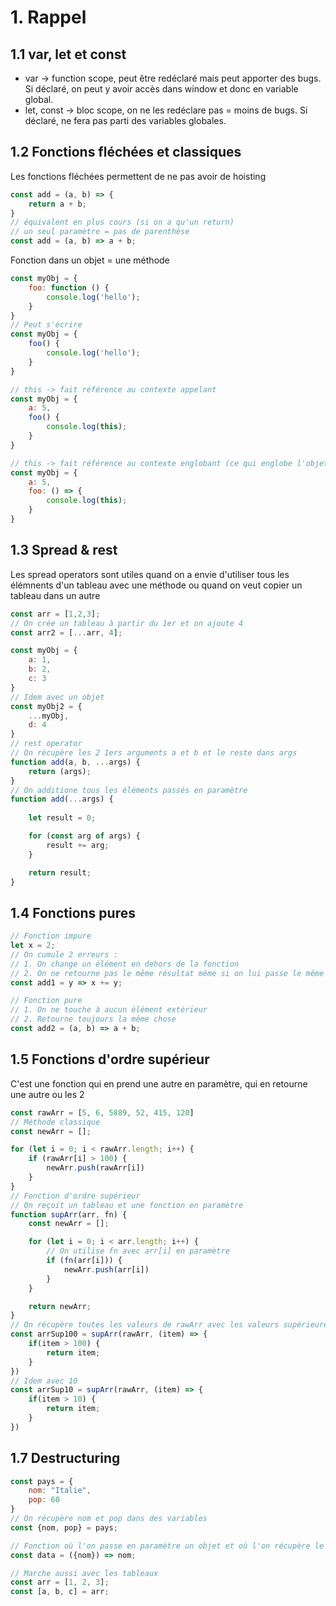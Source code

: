 # 1. Rappel
## 1.1 var, let et const

- var -> function scope, peut être redéclaré mais peut apporter des bugs. Si déclaré, on peut y avoir accès dans window et donc en variable global.
- let, const -> bloc scope, on ne les redéclare pas = moins de bugs. Si déclaré, ne fera pas parti des variables globales.

## 1.2 Fonctions fléchées et classiques

Les fonctions fléchées permettent de ne pas avoir de hoisting
```js
const add = (a, b) => {
    return a + b;
}
// équivalent en plus cours (si on a qu'un return)
// un seul paramètre = pas de parenthèse
const add = (a, b) => a + b;
```
Fonction dans un objet = une méthode
```js
const myObj = {
    foo: function () {
        console.log('hello');
    }
}
// Peut s'écrire
const myObj = {
    foo() {
        console.log('hello');
    }
}
```

```js
// this -> fait référence au contexte appelant
const myObj = {
    a: 5,
    foo() {
        console.log(this);
    }
}
```
```js
// this -> fait référence au contexte englobant (ce qui englobe l'objet qui appelle)
const myObj = {
    a: 5,
    foo: () => {
        console.log(this);
    }
}
```

## 1.3 Spread & rest

Les spread operators sont utiles quand on a envie d'utiliser tous les élémnents d'un tableau avec une méthode ou quand on veut copier un tableau dans un autre
```js
const arr = [1,2,3];
// On crée un tableau à partir du 1er et on ajoute 4
const arr2 = [...arr, 4];

const myObj = {
    a: 1,
    b: 2,
    c: 3
}
// Idem avec un objet
const myObj2 = {
    ...myObj,
    d: 4
}
// rest operator
// On récupère les 2 1ers arguments a et b et le reste dans args
function add(a, b, ...args) {
    return (args);
}
// On additione tous les éléments passés en paramètre
function add(...args) {
    
    let result = 0;

    for (const arg of args) {
        result += arg;
    }

    return result;
}
```

## 1.4 Fonctions pures
```js
// Fonction impure
let x = 2;
// On cumule 2 erreurs :
// 1. On change un élément en dehors de la fonction
// 2. On ne retourne pas le même résultat même si on lui passe le même argument
const add1 = y => x += y;

// Fonction pure
// 1. On ne touche à aucun élément extérieur
// 2. Retourne toujours la même chose
const add2 = (a, b) => a + b;
```

## 1.5 Fonctions d'ordre supérieur

C'est une fonction qui en prend une autre en paramètre, qui en retourne une autre ou les 2
```js
const rawArr = [5, 6, 5889, 52, 415, 120]
// Méthode classique
const newArr = [];

for (let i = 0; i < rawArr.length; i++) {
    if (rawArr[i] > 100) {
        newArr.push(rawArr[i])
    }
}
// Fonction d'ordre supérieur
// On reçoit un tableau et une fonction en paramètre
function supArr(arr, fn) {
    const newArr = [];

    for (let i = 0; i < arr.length; i++) {
        // On utilise fn avec arr[i] en paramètre
        if (fn(arr[i])) {
            newArr.push(arr[i])
        }
    }

    return newArr;
}
// On récupère toutes les valeurs de rawArr avec les valeurs supérieures à 100 en passant une fonction fléchée qui permet de le faire
const arrSup100 = supArr(rawArr, (item) => {
    if(item > 100) {
        return item;
    }
})
// Idem avec 10
const arrSup10 = supArr(rawArr, (item) => {
    if(item > 10) {
        return item;
    }
})
```

## 1.7 Destructuring
```js
const pays = {
    nom: "Italie",
    pop: 60
}
// On récupère nom et pop dans des variables
const {nom, pop} = pays;

// Fonction où l'on passe en paramètre un objet et où l'on récupère le paramètre nommé en entrée
const data = ({nom}) => nom;

// Marche aussi avec les tableaux
const arr = [1, 2, 3];
const [a, b, c] = arr;
```